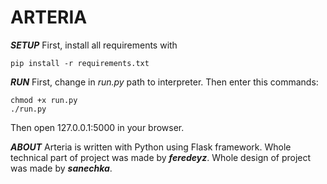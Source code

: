 # ARTERIA

***SETUP***
First, install all requirements with
```
pip install -r requirements.txt
```

***RUN***
First, change in *run.py* path to interpreter. Then enter this commands:
```
chmod +x run.py
./run.py
```

Then open 127.0.0.1:5000 in your browser.


***ABOUT***
Arteria is written with Python using Flask framework.
Whole technical part of project was made by ***feredeyz***.
Whole design of project was made by ***sanechka***.